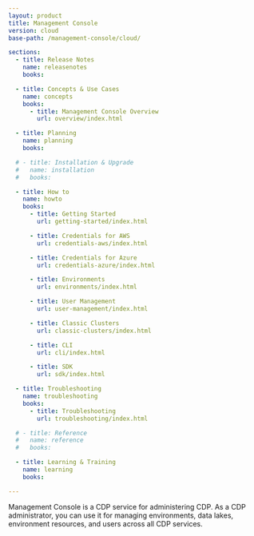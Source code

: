 ```yaml
---
layout: product
title: Management Console
version: cloud
base-path: /management-console/cloud/

sections:
  - title: Release Notes
    name: releasenotes
    books:

  - title: Concepts & Use Cases
    name: concepts
    books:
      - title: Management Console Overview
        url: overview/index.html

  - title: Planning
    name: planning
    books:

  # - title: Installation & Upgrade
  #   name: installation
  #   books:

  - title: How to
    name: howto
    books:
      - title: Getting Started
        url: getting-started/index.html

      - title: Credentials for AWS
        url: credentials-aws/index.html

      - title: Credentials for Azure
        url: credentials-azure/index.html

      - title: Environments
        url: environments/index.html

      - title: User Management
        url: user-management/index.html

      - title: Classic Clusters
        url: classic-clusters/index.html

      - title: CLI
        url: cli/index.html

      - title: SDK
        url: sdk/index.html

  - title: Troubleshooting
    name: troubleshooting
    books:
      - title: Troubleshooting
        url: troubleshooting/index.html

  # - title: Reference
  #   name: reference
  #   books:

  - title: Learning & Training
    name: learning
    books:

---
```

Management Console is a CDP service for administering CDP. As a CDP administrator, you can use it for managing environments, data lakes, environment resources, and users across all CDP services.
